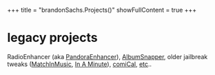 +++
title = "brandonSachs.Projects()"
showFullContent = true
+++

# legacy projects

RadioEnhancer (aka [PandoraEnhancer](https://lifehacker.com/pandoraenhancer-for-chrome-removes-ads-adds-desktop-no-5854169)), [AlbumSnapper](https://www.google.com/search?q=AlbumSnapper), older jailbreak tweaks ([MatchInMusic](https://www.google.com/search?q=cydia+"matchinmusic"), [In A Minute](https://www.google.com/search?q=cydia+"in+a+minute")), [comiCal](https://github.com/zephster/comiCal), [etc](https://github.com/zephster)..